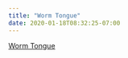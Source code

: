 ```yaml
---
title: "Worm Tongue"
date: 2020-01-18T08:32:25-07:00
---
```

[Worm Tongue](https://en.wikipedia.org/wiki/Anteater)

